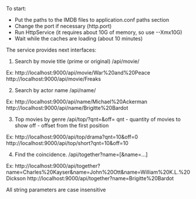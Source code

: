 To start:
* Put the paths to the IMDB files to application.conf paths section
* Change the port if necessary (http.port)
* Run HttpService (it requires about 10G of memory, so use --Xmx10G)
* Wait while the caches are loading (about 10 minutes)

The service provides next interfaces:
1. Search by movie title (prime or original)
/api/movie/<Movie name>

Ex:
    http://localhost:9000/api/movie/War%20and%20Peace
    http://localhost:9000/api/movie/Freaks

2. Search by actor name
/api/name/<Actor name>

Ex:
    http://localhost:9000/api/name/Michael%20Ackerman
    http://localhost:9000/api/name/Brigitte%20Bardot

3. Top movies by genre
/api/top/<genre name>?qnt=<positive number>&off=<non negative number>
qnt - quantity of movies to show
off - offset from the first position

Ex:
    http://localhost:9000/api/top/drama?qnt=10&off=0
    http://localhost:9000/api/top/short?qnt=10&off=10

4. Find the coincidence.
/api/together?name=<actor name>[&name=<actor name>...]

Ex:
    http://localhost:9000/api/together?name=Charles%20Kayser&name=John%20Ott&name=William%20K.L.%20Dickson
    http://localhost:9000/api/together?name=Brigitte%20Bardot

All string parameters are case insensitive
